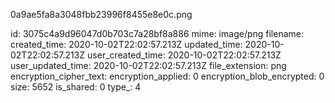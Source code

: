 0a9ae5fa8a3048fbb23996f8455e8e0c.png

id: 3075c4a9d96047d0b703c7a28bf8a886
mime: image/png
filename: 
created_time: 2020-10-02T22:02:57.213Z
updated_time: 2020-10-02T22:02:57.213Z
user_created_time: 2020-10-02T22:02:57.213Z
user_updated_time: 2020-10-02T22:02:57.213Z
file_extension: png
encryption_cipher_text: 
encryption_applied: 0
encryption_blob_encrypted: 0
size: 5652
is_shared: 0
type_: 4